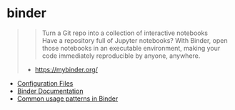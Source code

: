 # binder

>> Turn a Git repo into a collection of interactive notebooks  
>> Have a repository full of Jupyter notebooks? With Binder, open those notebooks in an executable environment, making your code immediately reproducible by anyone, anywhere.  
> - https://mybinder.org/

- [Configuration Files](https://mybinder.readthedocs.io/en/latest/config_files.html)
- [Binder Documentation](https://mybinder.readthedocs.io/en/latest/)
- [Common usage patterns in Binder](https://mybinder.readthedocs.io/en/latest/using.html)
